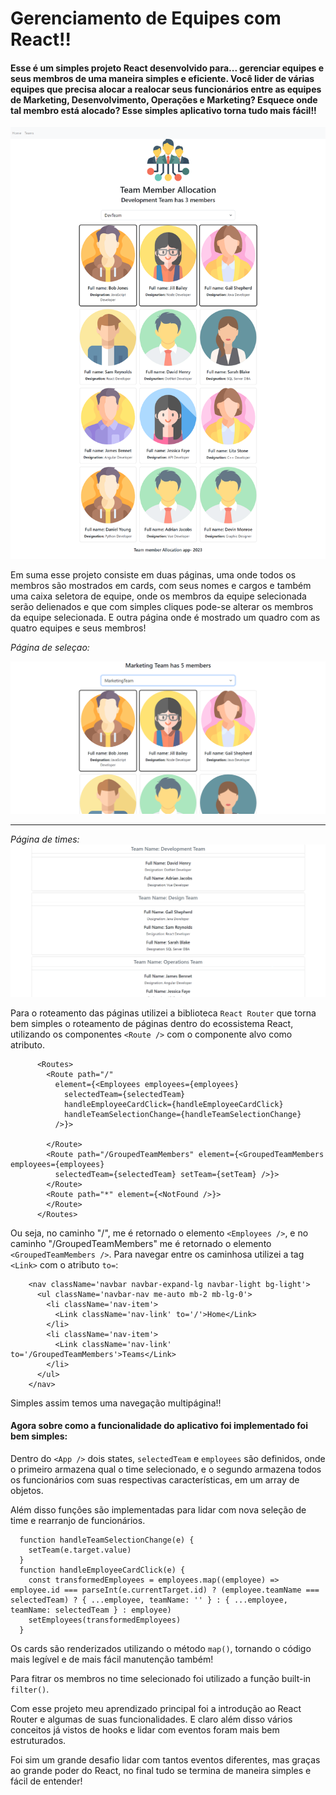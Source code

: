 # Gerenciamento de Equipes com React!!

#### Esse é um simples projeto React desenvolvido para... gerenciar equipes e seus membros de uma maneira simples e eficiente. Você lider de várias equipes que precisa alocar a realocar seus funcionários entre as equipes de Marketing, Desenvolvimento, Operações e Marketing? Esquece onde tal membro está alocado? Esse simples aplicativo torna tudo mais fácil!!

![overview](img/overview.png)

Em suma esse projeto consiste em duas páginas, uma onde todos os membros são mostrados em cards, com seus nomes e cargos e também uma caixa seletora de equipe, onde os membros da equipe selecionada serão delienados e que com simples cliques pode-se alterar os membros da equipe selecionada. E outra página onde é mostrado um quadro com as quatro equipes e seus membros!

_Página de seleçao:_

![selecao](img/selecao.png)

---

_Página de times:_
![teams](img/teams.png)

Para o roteamento das páginas utilizei a biblioteca `React Router` que torna bem simples o roteamento de páginas dentro do ecossistema React, utilizando os componentes `<Route />` com o componente alvo como atributo.
```
      <Routes>
        <Route path="/"
          element={<Employees employees={employees}
            selectedTeam={selectedTeam}
            handleEmployeeCardClick={handleEmployeeCardClick}
            handleTeamSelectionChange={handleTeamSelectionChange}
          />}>

        </Route>
        <Route path="/GroupedTeamMembers" element={<GroupedTeamMembers employees={employees}
          selectedTeam={selectedTeam} setTeam={setTeam} />}>
        </Route>
        <Route path="*" element={<NotFound />}>
        </Route>
      </Routes>
```

Ou seja, no caminho "/", me é retornado o elemento `<Employees />`, e no caminho "/GroupedTeamMembers" me é retornado o elemento `<GroupedTeamMembers />`. Para navegar entre os caminhosa utilizei a tag `<Link>` com o atributo `to=`:
```
    <nav className='navbar navbar-expand-lg navbar-light bg-light'>
      <ul className='navbar-nav me-auto mb-2 mb-lg-0'>
        <li className='nav-item'>
          <Link className='nav-link' to='/'>Home</Link>
        </li>
        <li className='nav-item'>
          <Link className='nav-link' to='/GroupedTeamMembers'>Teams</Link>
        </li>
      </ul>
    </nav>
```

Simples assim temos uma navegação multipágina!! 

#### Agora sobre como a funcionalidade do aplicativo foi implementado foi bem simples:

Dentro do `<App />` dois states, `selectedTeam` e `employees` são definidos, onde o primeiro armazena qual o time selecionado, e o segundo armazena todos os funcionários com suas respectivas características, em um array de objetos.

Além disso funçôes são implementadas para lidar com nova seleção de time e rearranjo de funcionários.
```
  function handleTeamSelectionChange(e) {
    setTeam(e.target.value)
  }
  function handleEmployeeCardClick(e) {
    const transformedEmployees = employees.map((employee) => employee.id === parseInt(e.currentTarget.id) ? (employee.teamName === selectedTeam) ? { ...employee, teamName: '' } : { ...employee, teamName: selectedTeam } : employee)
    setEmployees(transformedEmployees)
  }
```
Os cards são renderizados utilizando o método `map()`, tornando o código mais legível e de mais fácil manutenção também!

Para fitrar os membros no time selecionado foi utilizado a função built-in `filter()`.

Com esse projeto meu aprendizado principal foi a introdução ao React Router e algumas de suas funcionalidades. E claro além disso vários conceitos já vistos de hooks e lidar com eventos foram mais bem estruturados.

Foi sim um grande desafio lidar com tantos eventos diferentes, mas graças ao grande poder do React, no final tudo se termina de maneira simples e fácil de entender!

